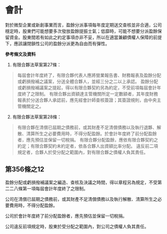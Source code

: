 # 會計

對於微型企業或新創事業而言，盈餘分派事項每年度定期送交查核並非合適，公司穩定時，股東們可能想要多次發放盈餘提振士氣；低靡時，可能不想要分派盈餘保留資金。股東間若有如此之約定事項亦非不妥，所以在適當兼顧債權人保障的前提下，應該讓閉鎖性公司的盈餘分派更為自由而有彈性。

**參考條文及資料**

1. 有限合夥法草案第27條：
> 每屆會計年度終了，有限合夥代表人應將營業報告書、財務報表及盈餘分配或虧損撥補之議案，分送全體合夥人，並經三分之二以上承認。
> 盈餘分配或虧損撥補議案之提起，得以有限合夥契約另為約定，不受前項每屆會計年度終了之限制。
> 有限合夥出資額達主管機關所定一定數額者，其年度財務報表於分送合夥人承認前，應先經會計師查核簽證；其簽證規則，由中央主管機關定之。

2. 有限合夥法草案第28條：
> 有限合夥在清償已屆期之債務前，或其財產不足清償債務以及執行退夥、解散、清算所生之必要費用時，不得分配盈餘。於會計年度終了前分配盈餘者，應先預估並保留一切稅捐。
> 有限合夥分配盈餘，應依有限合夥契約之約定；有限合夥契約未約定者，依各合夥人出資額比率分配。
> 違反前二項規定者，合夥人於受分配之範圍內，對有限合夥之債權人負其責任。

## 第356條之12

盈餘分配或虧損撥補議案之編造、查核及決議之時間，得以章程另為規定，不受第二二八條第一項每屆會計年度終了之限制。

公司在清償已屆期之債務前，或其財產不足清償債務以及執行解散、清算所生之必要費用時，不得分配盈餘。

公司於會計年度終了前分配盈餘者，應先預估並保留一切稅捐。

公司違反前項規定時，股東於受分配之範圍內，對公司之債權人負其責任。
